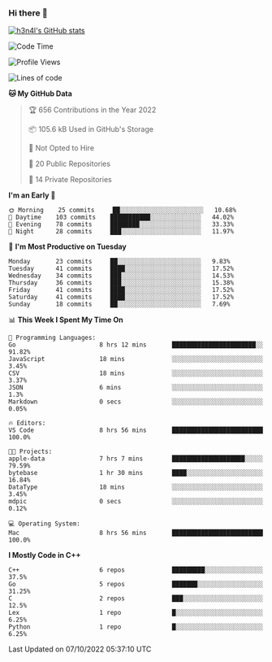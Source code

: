 ### Hi there 👋

[![h3n4l's GitHub stats](https://github-readme-stats.vercel.app/api?username=h3n4l&count_private=true&show_icons=true&theme=radical)](https://github.com/h3n4l/github-readme-stats)

<!--START_SECTION:waka-->
![Code Time](http://img.shields.io/badge/Code%20Time-720%20hrs%2055%20mins-blue)

![Profile Views](http://img.shields.io/badge/Profile%20Views-6-blue)

![Lines of code](https://img.shields.io/badge/From%20Hello%20World%20I%27ve%20Written-43%20Thousand%20lines%20of%20code-blue)

**🐱 My GitHub Data** 

> 🏆 656 Contributions in the Year 2022
 > 
> 📦 105.6 kB Used in GitHub's Storage 
 > 
> 🚫 Not Opted to Hire
 > 
> 📜 20 Public Repositories 
 > 
> 🔑 14 Private Repositories  
 > 
**I'm an Early 🐤** 

```text
🌞 Morning    25 commits     ██░░░░░░░░░░░░░░░░░░░░░░░   10.68% 
🌆 Daytime    103 commits    ███████████░░░░░░░░░░░░░░   44.02% 
🌃 Evening    78 commits     ████████░░░░░░░░░░░░░░░░░   33.33% 
🌙 Night      28 commits     ███░░░░░░░░░░░░░░░░░░░░░░   11.97%

```
📅 **I'm Most Productive on Tuesday** 

```text
Monday       23 commits     ██░░░░░░░░░░░░░░░░░░░░░░░   9.83% 
Tuesday      41 commits     ████░░░░░░░░░░░░░░░░░░░░░   17.52% 
Wednesday    34 commits     ███░░░░░░░░░░░░░░░░░░░░░░   14.53% 
Thursday     36 commits     ███░░░░░░░░░░░░░░░░░░░░░░   15.38% 
Friday       41 commits     ████░░░░░░░░░░░░░░░░░░░░░   17.52% 
Saturday     41 commits     ████░░░░░░░░░░░░░░░░░░░░░   17.52% 
Sunday       18 commits     ██░░░░░░░░░░░░░░░░░░░░░░░   7.69%

```


📊 **This Week I Spent My Time On** 

```text
💬 Programming Languages: 
Go                       8 hrs 12 mins       ███████████████████████░░   91.82% 
JavaScript               18 mins             ░░░░░░░░░░░░░░░░░░░░░░░░░   3.45% 
CSV                      18 mins             ░░░░░░░░░░░░░░░░░░░░░░░░░   3.37% 
JSON                     6 mins              ░░░░░░░░░░░░░░░░░░░░░░░░░   1.3% 
Markdown                 0 secs              ░░░░░░░░░░░░░░░░░░░░░░░░░   0.05%

🔥 Editors: 
VS Code                  8 hrs 56 mins       █████████████████████████   100.0%

🐱‍💻 Projects: 
apple-data               7 hrs 7 mins        ████████████████████░░░░░   79.59% 
bytebase                 1 hr 30 mins        ████░░░░░░░░░░░░░░░░░░░░░   16.84% 
DataType                 18 mins             ░░░░░░░░░░░░░░░░░░░░░░░░░   3.45% 
mdpic                    0 secs              ░░░░░░░░░░░░░░░░░░░░░░░░░   0.12%

💻 Operating System: 
Mac                      8 hrs 56 mins       █████████████████████████   100.0%

```

**I Mostly Code in C++** 

```text
C++                      6 repos             █████████░░░░░░░░░░░░░░░░   37.5% 
Go                       5 repos             ███████░░░░░░░░░░░░░░░░░░   31.25% 
C                        2 repos             ███░░░░░░░░░░░░░░░░░░░░░░   12.5% 
Lex                      1 repo              █░░░░░░░░░░░░░░░░░░░░░░░░   6.25% 
Python                   1 repo              █░░░░░░░░░░░░░░░░░░░░░░░░   6.25%

```



 Last Updated on 07/10/2022 05:37:10 UTC
<!--END_SECTION:waka-->


